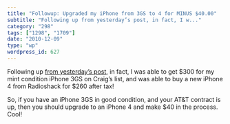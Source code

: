 ```yaml
---
title: "Followup: Upgraded my iPhone from 3GS to 4 for MINUS $40.00"
subtitle: "Following up from yesterday’s post, in fact, I w..."
category: "298"
tags: ["1298", "1709"]
date: "2010-12-09"
type: "wp"
wordpress_id: 627
---
```

Following up [from yesterday’s post](/2010/12/07/free-iphone-3gs-upgrade-to-iphone-4/), in fact, I was able to get $300 for my mint condition iPhone 3GS on Craig’s list, and was able to buy a new iPhone 4 from Radioshack for $260 after tax!

So, if you have an iPhone 3GS in good condition, and your AT&T contract is up, then you should upgrade to an iPhone 4 and make $40 in the process. Cool!